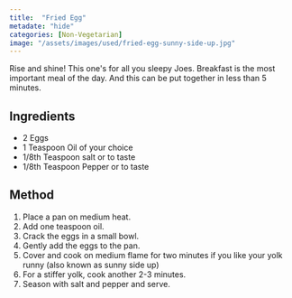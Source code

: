 ```yaml
---
title:  "Fried Egg"
metadate: "hide"
categories: [Non-Vegetarian]
image: "/assets/images/used/fried-egg-sunny-side-up.jpg"
---
```


Rise and shine! This one's for all you sleepy Joes. Breakfast is the most important meal of the day. And this can be put together in less than 5 minutes. 

## Ingredients

- 2 Eggs
- 1 Teaspoon Oil of your choice
- 1/8th Teaspoon salt or to taste
- 1/8th Teaspoon Pepper or to taste

## Method

1. Place a pan on medium heat.
2. Add one teaspoon oil.
3. Crack the eggs in a small bowl.
4. Gently add the eggs to the pan. 
5. Cover and cook on medium flame for two minutes if you like your yolk runny (also known as sunny side up)
6. For a stiffer yolk, cook another 2-3 minutes. 
7. Season with salt and pepper and serve. 

